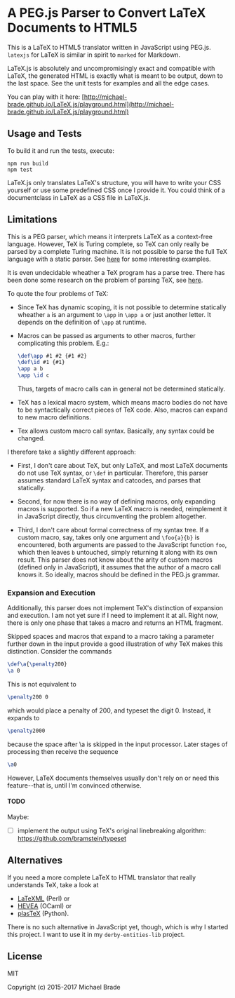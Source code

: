 # A PEG.js Parser to Convert LaTeX Documents to HTML5

This is a LaTeX to HTML5 translator written in JavaScript using PEG.js. `latexjs` for LaTeX is similar in spirit
to `marked` for Markdown.

LaTeX.js is absolutely and uncompromisingly exact and compatible with LaTeX, the generated HTML is exactly what
is meant to be output, down to the last space. See the unit tests for examples and all the edge cases.

You can play with it here: [http://michael-brade.github.io/LaTeX.js/playground.html](http://michael-brade.github.io/LaTeX.js/playground.html)


## Usage and Tests

To build it and run the tests, execute:
```
npm run build
npm test
```

LaTeX.js only translates LaTeX's structure, you will have to write your CSS yourself or use some predefined CSS once I
provide it. You could think of a documentclass in LaTeX as a CSS file in LaTeX.js.


## Limitations

This is a PEG parser, which means it interprets LaTeX as a context-free language. However, TeX is Turing complete, so TeX
can only really be parsed by a complete Turing machine. It is not possible to parse the full TeX language with a static
parser. See [here](https://tex.stackexchange.com/questions/4201/is-there-a-bnf-grammar-of-the-tex-language) for some interesting
examples.

It is even undecidable wheather a TeX program has a parse tree. There has been done some research on the problem
of parsing TeX, see [here](http://www.mathematik.uni-marburg.de/~seba/publications/sle10.pdf).

To quote the four problems of TeX:

* Since TeX has dynamic scoping, it is not possible to determine statically wheather `a` is an argument to `\app` in `\app a`
  or just another letter. It depends on the definition of `\app` at runtime.

* Macros can be passed as arguments to other macros, further complicating this problem. E.g.:
  ```tex
  \def\app #1 #2 {#1 #2}
  \def\id #1 {#1}
  \app a b
  \app \id c
  ```
  Thus, targets of macro calls can in general not be determined statically.

* TeX has a lexical macro system, which means macro bodies do not have to be syntactically correct pieces of TeX code. Also,
  macros can expand to new macro definitions.

* Tex allows custom macro call syntax. Basically, any syntax could be changed.


I therefore take a slightly different approach:

* First, I don't care about TeX, but only LaTeX, and most LaTeX documents do not use TeX syntax, or `\def` in particular.
  Therefore, this parser assumes standard LaTeX syntax and catcodes, and parses that statically.

* Second, for now there is no way of defining macros, only expanding macros is supported. So if a new LaTeX macro is
  needed, reimplement it in JavaScript directly, thus circumventing the problem altogether.

* Third, I don't care about formal correctness of my syntax tree. If a custom macro, say, takes only one argument and
  `\foo{a}{b}` is encountered, both arguments are passed to the JavaScript function `foo`, which then leaves `b`
  untouched, simply returning it along with its own result. This parser does not know about the arity of custom macros
  (defined only in JavaScript), it assumes that the author of a macro call knows it. So ideally, macros should be
  defined in the PEG.js grammar.



### Expansion and Execution

Additionally, this parser does not implement TeX's distinction of expansion and execution. I am not yet sure
if I need to implement it at all. Right now, there is only one phase that takes a macro and returns an HTML fragment.

Skipped spaces and macros that expand to a macro taking a parameter further down in the input provide a good
illustration of why TeX makes this distinction. Consider the commands
```tex
\def\a{\penalty200}
\a 0
```
This is not equivalent to
```tex
\penalty200 0
```
which would place a penalty of 200, and typeset the digit 0. Instead, it expands to
```tex
\penalty2000
```
because the space after \a is skipped in the input processor. Later stages of processing then receive the sequence
```tex
\a0
```
However, LaTeX documents themselves usually don't rely on or need this feature--that is, until I'm convinced otherwise.



#### TODO

Maybe:

 * [ ] implement the output using TeX's original linebreaking algorithm: https://github.com/bramstein/typeset




## Alternatives

If you need a more complete LaTeX to HTML translator that really understands TeX, take a look at

* [LaTeXML](https://github.com/brucemiller/LaTeXML) (Perl) or
* [HEVEA](http://hevea.inria.fr/) (OCaml) or
* [plasTeX](https://github.com/tiarno/plastex) (Python).

There is no such alternative in JavaScript yet, though, which is why I started this project. I want to use it in my
`derby-entities-lib` project.


## License

MIT

Copyright (c) 2015-2017 Michael Brade
